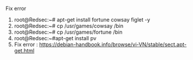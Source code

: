 Fix error
1. root@Redsec:~# apt-get install fortune cowsay figlet -y
2. root@Redsec:~# cp /usr/games/cowsay /bin
3. root@Redsec:~# cp /usr/games/fortune /bin
4. root@Redsec:~#apt-get install pv
5. Fix error : https://debian-handbook.info/browse/vi-VN/stable/sect.apt-get.html


